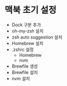 # 맥북 초기 설정

- Dock 구분 추가
- oh-my-zsh 설치
- zsh auto suggestion 설치
- Homebrew 설치
- .zshrc 설정
  - Homebrew
  - nvm
- Brewfile 생성
- Brewfile 설치
- nvm 설치

